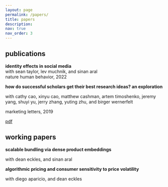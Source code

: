 ```yaml
---
layout: page
permalink: /papers/
title: papers
description: 
nav: true
nav_order: 3
---
```


## publications  

**identity effects in social media**  
with sean taylor, lev muchnik, and sinan aral  
nature human behavior, 2022  



**how do successful scholars get their best research ideas? an exploration** 

with cathy cao, xinyu cao, matthew cashman, artem timoshenko, jeremy yang, shuyi yu, jerry zhang, yuting zhu, and birger wernerfelt

marketing letters, 2019

[pdf](https://mitsloan.mit.edu/shared/ods/documents?PublicationDocumentID=5970)  


## working papers  

**scalable bundling via dense product embeddings**

with dean eckles, and sinan aral  



**algorithmic pricing and consumer sensitivity to price volatility**

with diego aparicio, and dean eckles  

